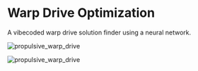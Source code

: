 # Warp Drive Optimization

A vibecoded warp drive solution finder using a neural network.

![propulsive_warp_drive](https://github.com/user-attachments/assets/8acdbeee-8495-49c4-8a83-e86b4e0a0005)

![propulsive_warp_drive](https://github.com/user-attachments/assets/a8e15dc7-499b-4a7f-8ab4-258f65a0014b)

